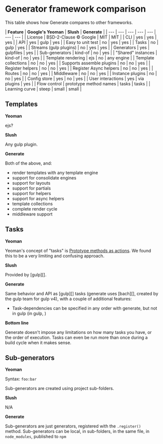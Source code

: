# Generator framework comparison

This table shows how Generate compares to other frameworks.

| **Feature** | **Google's Yeoman** | **Slush** | **Generate** | 
| --- | --- | --- | --- | --- | --- | --- |
| License | BSD-2-Clause © Google | MIT | MIT |
| CLI | yes | yes | yes |
| API | yes | gulp | yes |
| Easy to unit test | no | yes | yes |
| Tasks | no | gulp | yes |
| Streams (gulp plugins) | no | yes | yes |
| Generators | yes | gulpfiles | yes |
| Sub-generators | kind-of | no | yes |
| "Shared" instances | kind-of | no | yes |
| Template rendering | ejs | no | any engine |
| Template collections | no | no | yes |
| Supports assemble plugins | no | no | yes |
| Register helpers | no | no | yes |
| Register Async helpers | no | no | yes |
| Routes | no | no | yes |
| Middleware | no | no | yes |
| Instance plugins | no | no | yes |
| Config store | yes | no | yes |
| User interactions | yes | via plugins | yes |
| Flow control | prototype method names | tasks | tasks |
| Learning curve | steep | small | small |

## Templates

**Yeoman**

ejs?

**Slush**

Any gulp plugin.

**Generate**

Both of the above, and:

* render templates with any template engine
* support for consolidate engines
* support for layouts
* support for partials
* support for helpers
* support for async helpers
* template collections
* complete render cycle
* middleware support

## Tasks

**Yeoman**

Yeoman's concept of "tasks" is [Prototype methods as actions](http://yeoman.io/authoring/running-context.html). We found this to be a very limiting and confusing approach.

**Slush**

Provided by [gulp][].

**Generate**

Same behavior and API as [gulp][] tasks (generate uses [bach][], created by the gulp team for gulp v4), with a couple of additional features:

* Task-dependencies can be specified in any order with generate, but not in gulp (in gulp, )

**Bottom line**

Generate doesn't impose any limitations on how many tasks you have, or the order of execution. Tasks can even be run more than once during a build cycle when it makes sense.

## Sub-generators

**Yeoman**

Syntax: `foo:bar`

Sub-generators are created using project sub-folders.

**Slush**

N/A

**Generate**

Sub-generators are just generators, registered with the `.register()` method. Sub-generators can be local, in sub-folders, in the same file, in `node_modules`, published to `npm`
